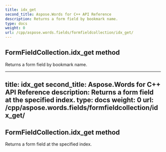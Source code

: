 ```yaml
---
title: idx_get
second_title: Aspose.Words for C++ API Reference
description: Returns a form field by bookmark name. 
type: docs
weight: 0
url: /cpp/aspose.words.fields/formfieldcollection/idx_get/
---
```

## FormFieldCollection.idx_get method


Returns a form field by bookmark name. 

---
title: idx_get
second_title: Aspose.Words for C++ API Reference
description: Returns a form field at the specified index. 
type: docs
weight: 0
url: /cpp/aspose.words.fields/formfieldcollection/idx_get/
---
## FormFieldCollection.idx_get method


Returns a form field at the specified index. 

